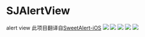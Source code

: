 # SJAlertView
alert view
此项目翻译自[SweetAlert-iOS](https://github.com/codestergit/SweetAlert-iOS)
![](https://img.shields.io/cocoapods/v/SJAlertView.svg?style=flat) ![](https://img.shields.io/cocoapods/p/SJAlertView.svg?style=flat) ![](https://img.shields.io/badge/language-Objective_C-orange.svg) ![](https://img.shields.io/badge/license-MIT-000000.svg) [![](https://img.shields.io/badge/weibo-@king129vip-red.svg)](http://weibo.com/CoderKing)
    

